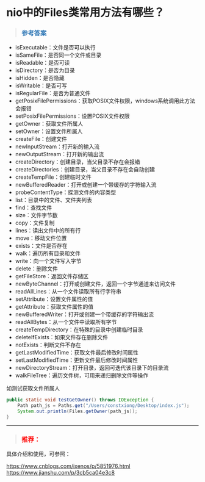 # nio中的Files类常用方法有哪些？

> ### <font color=#337AB7 > 参考答案</font> 

- isExecutable：文件是否可以执行
- isSameFile：是否同一个文件或目录
- isReadable：是否可读
- isDirectory：是否为目录
- isHidden：是否隐藏
- isWritable：是否可写
- isRegularFile：是否为普通文件
- getPosixFilePermissions：获取POSIX文件权限，windows系统调用此方法会报错
- setPosixFilePermissions：设置POSIX文件权限
- getOwner：获取文件所属人
- setOwner：设置文件所属人
- createFile：创建文件
- newInputStream：打开新的输入流
- newOutputStream：打开新的输出流
- createDirectory：创建目录，当父目录不存在会报错
- createDirectories：创建目录，当父目录不存在会自动创建
- createTempFile：创建临时文件
- newBufferedReader：打开或创建一个带缓存的字符输入流
- probeContentType：探测文件的内容类型
- list：目录中的文件、文件夹列表
- find：查找文件
- size：文件字节数
- copy：文件复制
- lines：读出文件中的所有行
- move：移动文件位置
- exists：文件是否存在
- walk：遍历所有目录和文件
- write：向一个文件写入字节
- delete：删除文件
- getFileStore：返回文件存储区
- newByteChannel：打开或创建文件，返回一个字节通道来访问文件
- readAllLines：从一个文件读取所有行字符串
- setAttribute：设置文件属性的值
- getAttribute：获取文件属性的值
- newBufferedWriter：打开或创建一个带缓存的字符输出流
- readAllBytes：从一个文件中读取所有字节
- createTempDirectory：在特殊的目录中创建临时目录
- deleteIfExists：如果文件存在删除文件
- notExists：判断文件不存在
- getLastModifiedTime：获取文件最后修改时间属性
- setLastModifiedTime：更新文件最后修改时间属性
- newDirectoryStream：打开目录，返回可迭代该目录下的目录流
- walkFileTree：遍历文件树，可用来递归删除文件等操作
 

如测试获取文件所属人
```java
public static void testGetOwner() throws IOException {
    Path path_js = Paths.get("/Users/constxiong/Desktop/index.js");
    System.out.println(Files.getOwner(path_js));
}
 ```
***
> ### <font color=red>推荐：</font>
具体介绍和使用，可参照：

https://www.cnblogs.com/ixenos/p/5851976.html
https://www.jianshu.com/p/3cb5ca04e3c8
